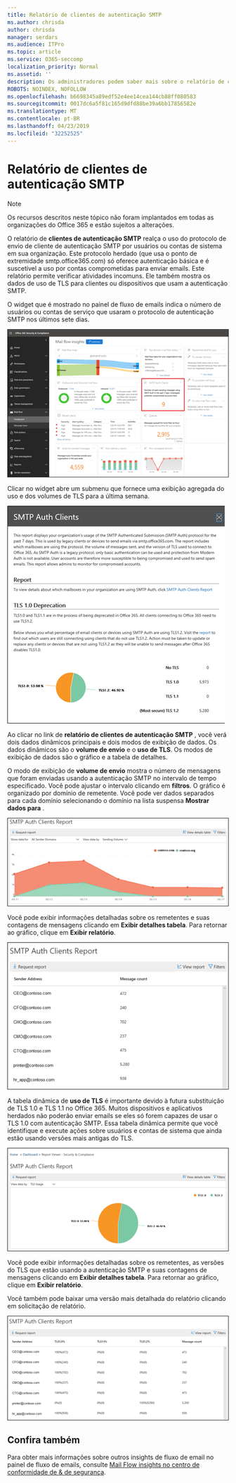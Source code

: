 ```yaml
---
title: Relatório de clientes de autenticação SMTP
ms.author: chrisda
author: chrisda
manager: serdars
ms.audience: ITPro
ms.topic: article
ms.service: O365-seccomp
localization_priority: Normal
ms.assetid: ''
description: Os administradores podem saber mais sobre o relatório de clientes de autenticação SMTP no painel de fluxo de emails no centro de conformidade do & de segurança.
ROBOTS: NOINDEX, NOFOLLOW
ms.openlocfilehash: b6698345a89edf52e4ee14cea144cb88ff080583
ms.sourcegitcommit: 0017dc6a5f81c165d9dfd88be39a6bb17856582e
ms.translationtype: MT
ms.contentlocale: pt-BR
ms.lasthandoff: 04/23/2019
ms.locfileid: "32252525"
---
```

# <a name="smtp-auth-clients-report"></a>Relatório de clientes de autenticação SMTP

> [!NOTE]
> Os recursos descritos neste tópico não foram implantados em todas as organizações do Office 365 e estão sujeitos a alterações.

O relatório de **clientes de autenticação SMTP** realça o uso do protocolo de envio de cliente de autenticação SMTP por usuários ou contas de sistema em sua organização. Este protocolo herdado (que usa o ponto de extremidade smtp.office365.com) só oferece autenticação básica e é suscetível a uso por contas comprometidas para enviar emails.  Este relatório permite verificar atividades incomuns. Ele também mostra os dados de uso de TLS para clientes ou dispositivos que usam a autenticação SMTP.

O widget que é mostrado no painel de fluxo de emails indica o número de usuários ou contas de serviço que usaram o protocolo de autenticação SMTP nos últimos sete dias.

![O relatório de clientes de autenticação SMTP no painel de fluxo de emails no centro de conformidade do & de segurança](media/smtp-auth-clients-report-selected.png)

Clicar no widget abre um submenu que fornece uma exibição agregada do uso e dos volumes de TLS para a última semana.

![O submenu no relatório de clientes de autenticação SMTP](media/smtp-auth-clients-flyout.png)

Ao clicar no link de **relatório de clientes de autenticação SMTP** , você verá dois dados dinâmicos principais e dois modos de exibição de dados. Os dados dinâmicos são o **volume de envio** e o **uso de TLS**. Os modos de exibição de dados são o gráfico e a tabela de detalhes.

O modo de exibição de **volume de envio** mostra o número de mensagens que foram enviadas usando a autenticação SMTP no intervalo de tempo especificado. Você pode ajustar o intervalo clicando em **filtros**. O gráfico é organizado por domínio de remetente. Você pode ver dados separados para cada domínio selecionando o domínio na lista suspensa **Mostrar dados para** .

![Enviando o volume no relatório de clientes de autenticação SMTP](media/smtp-auth-clients-report-sending-volume.png)

Você pode exibir informações detalhadas sobre os remetentes e suas contagens de mensagens clicando em **Exibir detalhes tabela**. Para retornar ao gráfico, clique em **Exibir relatório**.

![Tabela de detalhes para o envio de volume no relatório de clientes de autenticação SMTP](media/smtp-auth-clients-report-details-sending-volume.png)

A tabela dinâmica de **uso de TLS** é importante devido à futura substituição de TLS 1.0 e TLS 1.1 no Office 365. Muitos dispositivos e aplicativos herdados não poderão enviar emails se eles só forem capazes de usar o TLS 1.0 com autenticação SMTP. Essa tabela dinâmica permite que você identifique e execute ações sobre usuários e contas de sistema que ainda estão usando versões mais antigas do TLS.

![Uso de TLS no relatório de clientes de autenticação SMTP](media/smtp-auth-clients-report-tls-usage.png)

Você pode exibir informações detalhadas sobre os remetentes, as versões do TLS que estão usando a autenticação SMTP e suas contagens de mensagens clicando em **Exibir detalhes tabela**. Para retornar ao gráfico, clique em **Exibir relatório**.

Você também pode baixar uma versão mais detalhada do relatório clicando em solicitação de relatório.

![Tabela de detalhes para uso de TLS no relatório de clientes de autenticação SMTP](media/smtp-auth-clients-report-details-tls-usage.png)

## <a name="see-also"></a>Confira também

Para obter mais informações sobre outros insights de fluxo de email no painel de fluxo de emails, consulte [Mail Flow insights no centro de conformidade de & de segurança](mail-flow-insights-v2.md).
